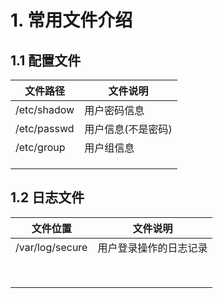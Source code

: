 # 1. 常用文件介绍

## 1.1 配置文件

| 文件路径    | 文件说明           |
| ----------- | ------------------ |
| /etc/shadow | 用户密码信息       |
| /etc/passwd | 用户信息(不是密码) |
| /etc/group  | 用户组信息         |
|             |                    |
|             |                    |
|             |                    |



## 1.2 日志文件

| 文件位置        | 文件说明               |
| --------------- | ---------------------- |
| /var/log/secure | 用户登录操作的日志记录 |
|                 |                        |
|                 |                        |
|                 |                        |
|                 |                        |
|                 |                        |
|                 |                        |
|                 |                        |
|                 |                        |